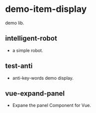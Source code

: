 # demo-item-display
demo lib.

## intelligent-robot
* a simple robot.

## test-anti
* anti-key-words demo display.

## vue-expand-panel
* Expane the panel Component for Vue.